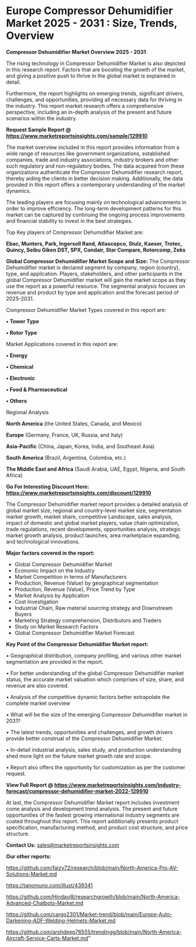  # Europe Compressor Dehumidifier Market 2025 - 2031 : Size, Trends, Overview

<Strong> Compressor Dehumidifier Market Overview 2025 - 2031</strong>

The rising technology in Compressor Dehumidifier Market is also depicted in this research report. Factors that are boosting the growth of the market, and giving a positive push to thrive in the global market is explained in detail.

Furthermore, the report highlights on emerging trends, significant drivers, challenges, and opportunities, providing all necessary data for thriving in the industry. This report market research offers a comprehensive perspective, including an in-depth analysis of the present and future scenarios within the industry.

<strong>Request Sample Report @ <a href=https://www.marketreportsinsights.com/sample/129910>https://www.marketreportsinsights.com/sample/129910</a></strong>

The market overview included in this report provides information from a wide range of resources like government organizations, established companies, trade and industry associations, industry brokers and other such regulatory and non-regulatory bodies. The data acquired from these organizations authenticate the Compressor Dehumidifier research report, thereby aiding the clients in better decision making. Additionally, the data provided in this report offers a contemporary understanding of the market dynamics.

The leading players are focusing mainly on technological advancements in order to improve efficiency. The long-term development patterns for this market can be captured by continuing the ongoing process improvements and financial stability to invest in the best strategies.

Top Key players of Compressor Dehumidifier Market are:

<strong>Ebac, Munters, Park, Ingersoll Rand, Atlascopco, Stulz, Kaeser, Trotec, Quincy, Seibu Giken DST, SPX, Condair, Star Compare, Rotorcomp, Zeks</strong>

<strong><b>Global Compressor Dehumidifier Market Scope and Size:</b></strong>
The Compressor Dehumidifier market is declared segment by company, region (country), type, and application. Players, stakeholders, and other participants in the global Compressor Dehumidifier market will gain the market scope as they use the report as a powerful resource. The segmental analysis focuses on revenue and product by type and application and the forecast period of 2025-2031.

Compressor Dehumidifier Market Types covered in this report are:

<strong>• Tower Type

• Rotor Type</strong>

Market Applications covered in this report are:

<strong>• Energy

• Chemical

• Electronic

• Food & Pharmaceutical

• Others</strong> 

Regional Analysis

<strong>North America</strong> (the United States, Canada, and Mexico)

<strong>Europe</strong> (Germany, France, UK, Russia, and Italy)

<strong>Asia-Pacific</strong> (China, Japan, Korea, India, and Southeast Asia)

<strong>South America</strong> (Brazil, Argentina, Colombia, etc.)

<strong>The Middle East and Africa</strong> (Saudi Arabia, UAE, Egypt, Nigeria, and South Africa)

<strong>Go For Interesting Discount Here: <a href=https://www.marketreportsinsights.com/discount/129910>https://www.marketreportsinsights.com/discount/129910</a></strong>

The Compressor Dehumidifier market report provides a detailed analysis of global market size, regional and country-level market size, segmentation market growth, market share, competitive Landscape, sales analysis, impact of domestic and global market players, value chain optimization, trade regulations, recent developments, opportunities analysis, strategic market growth analysis, product launches, area marketplace expanding, and technological innovations.

<strong><b>Major factors covered in the report:</b></strong>
<ul>
  <li>Global Compressor Dehumidifier Market </li>
  <li>Economic Impact on the Industry</li>
  <li>Market Competition in terms of Manufacturers</li>
  <li>Production, Revenue (Value) by geographical segmentation</li>
  <li>Production, Revenue (Value), Price Trend by Type</li>
  <li>Market Analysis by Application</li>
  <li>Cost Investigation</li>
  <li>Industrial Chain, Raw material sourcing strategy and Downstream Buyers</li>
  <li>Marketing Strategy comprehension, Distributors and Traders</li>
  <li>Study on Market Research Factors</li>
  <li>Global Compressor Dehumidifier Market Forecast</li>
</ul>

<strong><b>Key Point of the Compressor Dehumidifier Market report:</b></strong>

• Geographical distribution, company profiling, and various other market segmentation are provided in the report.

• For better understanding of the global Compressor Dehumidifier market status, the accurate market valuation which comprises of size, share, and revenue are also covered.

• Analysis of the competitive dynamic factors better extrapolate the complete market overview

• What will be the size of the emerging Compressor Dehumidifier market in 2031?

• The latest trends, opportunities and challenges, and growth drivers provide better construal of the Compressor Dehumidifier Market.

• In-detail industrial analysis, sales study, and production understanding shed more light on the future market growth rate and scope.

• Report also offers the opportunity for customization as per the customer request.

<strong><b>View Full Report @ <a href=https://www.marketreportsinsights.com/industry-forecast/compressor-dehumidifier-market-2022-129910>https://www.marketreportsinsights.com/industry-forecast/compressor-dehumidifier-market-2022-129910</a></b></strong>


At last, the Compressor Dehumidifier Market report includes investment come analysis and development trend analysis. The present and future opportunities of the fastest growing international industry segments are coated throughout this report. This report additionally presents product specification, manufacturing method, and product cost structure, and price structure.

<strong>Contact Us:</strong>
sales@marketreportsinsights.com

<strong>Our other reports:</strong>

<a href=https://github.com/faizy72/research/blob/main/North-America-Pro-AV-Solutions-Market.md>https://github.com/faizy72/research/blob/main/North-America-Pro-AV-Solutions-Market.md</a>

<a href=https://tanomuno.com/illust/439341>https://tanomuno.com/illust/439341</a>

<a href=https://github.com/Hindavi8/researchgrowth/blob/main/North-America-Advanced-Chatbots-Market.md>https://github.com/Hindavi8/researchgrowth/blob/main/North-America-Advanced-Chatbots-Market.md</a>

<a href=https://github.com/cargo2301/Market-trend/blob/main/Europe-Auto-Darkening-ADF-Welding-Helmets-Market.md>https://github.com/cargo2301/Market-trend/blob/main/Europe-Auto-Darkening-ADF-Welding-Helmets-Market.md</a>

<a href=https://github.com/arshdeep76555/trendingg/blob/main/North-America-Aircraft-Service-Carts-Market.md>https://github.com/arshdeep76555/trendingg/blob/main/North-America-Aircraft-Service-Carts-Market.md</a>"
